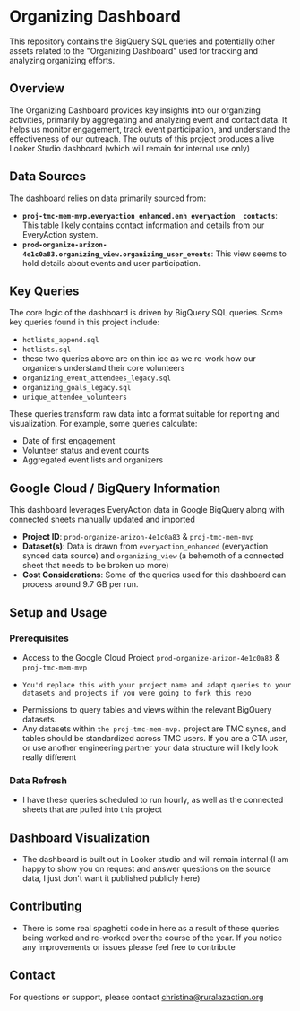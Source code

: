 # Organizing Dashboard

This repository contains the BigQuery SQL queries and potentially other assets related to the "Organizing Dashboard" used for tracking and analyzing organizing efforts.

## Overview

The Organizing Dashboard provides key insights into our organizing activities, primarily by aggregating and analyzing event and contact data. It helps us monitor engagement, track event participation, and understand the effectiveness of our outreach. The oututs of this project produces a live Looker Studio dashboard (which will remain for internal use only)

## Data Sources

The dashboard relies on data primarily sourced from:

*   **`proj-tmc-mem-mvp.everyaction_enhanced.enh_everyaction__contacts`**: This table likely contains contact information and details from our EveryAction system.
*   **`prod-organize-arizon-4e1c0a83.organizing_view.organizing_user_events`**: This view seems to hold details about events and user participation.

## Key Queries

The core logic of the dashboard is driven by BigQuery SQL queries. Some key queries found in this project include:

*   `hotlists_append.sql`
*   `hotlists.sql`
* these two queries above are on thin ice as we re-work how our organizers understand their core volunteers
*   `organizing_event_attendees_legacy.sql`
*   `organizing_goals_legacy.sql`
*   `unique_attendee_volunteers`

These queries transform raw data into a format suitable for reporting and visualization. For example, some queries calculate:

*   Date of first engagement
*   Volunteer status and event counts
*   Aggregated event lists and organizers

## Google Cloud / BigQuery Information

This dashboard leverages EveryAction data in Google BigQuery along with connected sheets manually updated and imported

*   **Project ID**: `prod-organize-arizon-4e1c0a83` & `proj-tmc-mem-mvp`
*   **Dataset(s)**: Data is drawn from `everyaction_enhanced` (everyaction synced data source) and `organizing_view` (a behemoth of a connected sheet that needs to be broken up more)
*   **Cost Considerations**: Some of the queries used for this dashboard can process around 9.7 GB per run.

## Setup and Usage

### Prerequisites

*   Access to the Google Cloud Project `prod-organize-arizon-4e1c0a83` & `proj-tmc-mem-mvp`
*     You'd replace this with your project name and adapt queries to your datasets and projects if you were going to fork this repo
*   Permissions to query tables and views within the relevant BigQuery datasets.
*   Any datasets within `the proj-tmc-mem-mvp.` project are TMC syncs, and tables should be standardized across TMC users. If you are a CTA user, or use another engineering partner your data structure will likely look really different


### Data Refresh

*   I have these queries scheduled to run hourly, as well as the connected sheets that are pulled into this project

## Dashboard Visualization

*   The dashboard is built out in Looker studio and will remain internal (I am happy to show you on request and answer questions on the source data, I just don't want it published publicly here)

## Contributing

*   There is some real spaghetti code in here as a result of these queries being worked and re-worked over the course of the year. If you notice any improvements or issues please feel free to contribute

## Contact

For questions or support, please contact christina@ruralazaction.org
